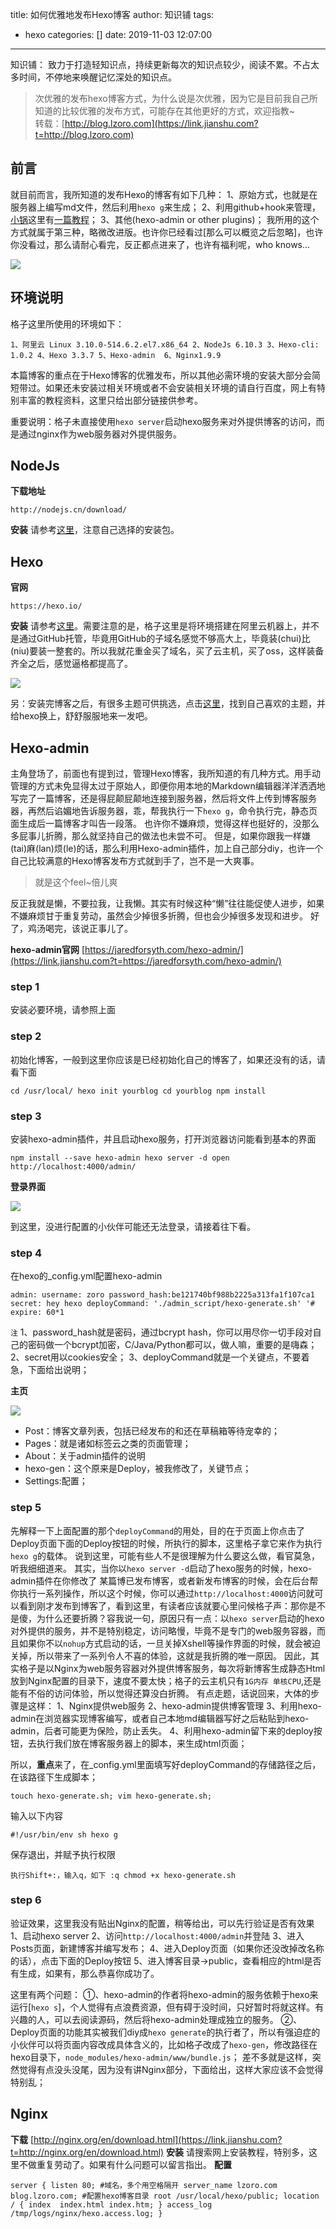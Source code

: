 title: 如何优雅地发布Hexo博客
author: 知识铺
tags:
  - hexo
categories: []
date: 2019-11-03 12:07:00
---
知识铺： 致力于打造轻知识点，持续更新每次的知识点较少，阅读不累。不占太多时间，不停地来唤醒记忆深处的知识点。
> 次优雅的发布hexo博客方式，为什么说是次优雅，因为它是目前我自己所知道的比较优雅的发布方式，可能存在其他更好的方式，欢迎指教~   
> 转载：[http://blog.lzoro.com](https://link.jianshu.com?t=http://blog.lzoro.com)

## 前言

就目前而言，我所知道的发布Hexo的博客有如下几种：
1、原始方式，也就是在服务器上编写md文件，然后利用`hexo g`来生成；
2、利用github+hook来管理，[小锅](https://link.jianshu.com?t=http://www.swiftyper.com/)这里有[一篇教程](https://link.jianshu.com?t=http://www.swiftyper.com/2016/04/17/deploy-hexo-with-git-hook/)；
3、其他(hexo-admin or other plugins)；
我所用的这个方式就属于第三种，略微改进版。也许你已经看过[那么可以概览之后忽略]，也许你没看过，那么请耐心看完，反正都点进来了，也许有福利呢，who knows...

 ![](//upload-images.jianshu.io/upload_images/5548926-52355809250f78c7.jpg?imageMogr2/auto-orient/strip|imageView2/2/w/116/format/webp)

## 环境说明

格子这里所使用的环境如下：

`1、阿里云 Linux 3.10.0-514.6.2.el7.x86_64
2、NodeJs 6.10.3
3、Hexo-cli: 1.0.2
4、Hexo 3.3.7
5、Hexo-admin 
6、Nginx1.9.9` 

本篇博客的重点在于Hexo博客的优雅发布，所以其他必需环境的安装大部分会简短带过。如果还未安装过相关环境或者不会安装相关环境的请自行百度，网上有特别丰富的教程资料，这里只给出部分链接供参考。

重要说明：格子未直接使用`hexo server`启动hexo服务来对外提供博客的访问，而是通过nginx作为web服务器对外提供服务。

## NodeJs

**下载地址**

`http://nodejs.cn/download/` 

**安装**
请参考[这里](https://link.jianshu.com?t=http://www.cnblogs.com/8765h/p/4777746.html)，注意自己选择的安装包。

## Hexo

**官网**

`https://hexo.io/` 

**安装**
请参考[这里](https://link.jianshu.com?t=http://ibruce.info/2013/11/22/hexo-your-blog/)。需要注意的是，格子这里是将环境搭建在阿里云机器上，并不是通过GitHub托管，毕竟用GitHub的子域名感觉不够高大上，毕竟装(chui)比(niu)要装一整套的。所以我就花重金买了域名，买了云主机，买了oss，这样装备齐全之后，感觉逼格都提高了。

 ![](//upload-images.jianshu.io/upload_images/5548926-2ea2b5f9101c0865.jpg?imageMogr2/auto-orient/strip|imageView2/2/w/137/format/webp)

另：安装完博客之后，有很多主题可供挑选，点击[这里](https://link.jianshu.com?t=https://hexo.io/themes/)，找到自己喜欢的主题，并给hexo换上，舒舒服服地来一发吧。
## Hexo-admin

主角登场了，前面也有提到过，管理Hexo博客，我所知道的有几种方式。用手动管理的方式未免显得太过于原始人，即便你用本地的Markdown编辑器洋洋洒洒地写完了一篇博客，还是得屁颠屁颠地连接到服务器，然后将文件上传到博客服务器，再然后谄媚地告诉服务器，乖，帮我执行一下`hexo g`，命令执行完，静态页面生成后一篇博客才叫告一段落。
也许你不嫌麻烦，觉得这样也挺好的，没那么多屁事儿折腾，那么就坚持自己的做法也未尝不可。
但是，如果你跟我一样嫌(tai)麻(lan)烦(le)的话，那么利用Hexo-admin插件，加上自己部分diy，也许一个自己比较满意的Hexo博客发布方式就到手了，岂不是一大爽事。

> 就是这个feel~倍儿爽

反正我就是懒，不要拉我，让我懒。其实有时候这种“懒”往往能促使人进步，如果不嫌麻烦甘于重复劳动，虽然会少掉很多折腾，但也会少掉很多发现和进步。
好了，鸡汤喝完，该说正事儿了。

**hexo-admin官网**
[https://jaredforsyth.com/hexo-admin/](https://link.jianshu.com?t=https://jaredforsyth.com/hexo-admin/)

### step 1

安装必要环境，请参照上面

### step 2

初始化博客，一般到这里你应该是已经初始化自己的博客了，如果还没有的话，请看下面

`cd /usr/local/
hexo init yourblog
cd yourblog
npm install` 
### step 3

安装hexo-admin插件，并且启动hexo服务，打开浏览器访问能看到基本的界面

`npm install --save hexo-admin
hexo server -d
open http://localhost:4000/admin/` 

**登录界面**

 ![](//upload-images.jianshu.io/upload_images/5548926-76381c3b23a04058.png?imageMogr2/auto-orient/strip|imageView2/2/w/1061/format/webp)

到这里，没进行配置的小伙伴可能还无法登录，请接着往下看。
### step 4

在hexo的_config.yml配置hexo-admin

`admin:
   username: zoro
   password_hash:be121740bf988b2225a313fa1f107ca1
   secret: hey hexo
   deployCommand: './admin_script/hexo-generate.sh'
  '# expire: 60*1` 

`注`
1、password_hash就是密码，通过bcrypt hash，你可以用尽你一切手段对自己的密码做一个bcrypt加密，C/Java/Python都可以，做人嘛，重要的是嗨森；
2、secret用以cookies安全；
3、deployCommand就是一个关键点，不要着急，下面给出说明；

**主页**

 ![](//upload-images.jianshu.io/upload_images/5548926-cfba47671e9c6e9e.png?imageMogr2/auto-orient/strip|imageView2/2/w/1200/format/webp)

*   Post：博客文章列表，包括已经发布的和还在草稿箱等待宠幸的；
*   Pages：就是诸如标签云之类的页面管理；
*   About：关于admin插件的说明
*   hexo-gen：这个原来是Deploy，被我修改了，关键节点；
*   Settings:配置；

### step 5

先解释一下上面配置的那个`deployCommand`的用处，目的在于页面上你点击了Deploy页面下面的Deploy按钮的时候，所执行的脚本，这里格子拿它来作为执行`hexo g`的载体。
说到这里，可能有些人不是很理解为什么要这么做，看官莫急，听我细细道来。
其实，当你以`hexo server -d`启动了hexo服务的时候，hexo-admin插件在你修改了 某篇博已发布博客，或者新发布博客的时候，会在后台帮你执行一系列操作，所以这个时候，你可以通过`http://localhost:4000`访问就可以看到刚才发布到博客了，看到这里，有读者应该就要心里问候格子声：那你是不是傻，为什么还要折腾？容我说一句，原因只有一点：以`hexo server`启动的hexo对外提供的服务，并不是特别稳定，访问略慢，毕竟不是专门的web服务容器，而且如果你不以`nohup`方式启动的话，一旦关掉Xshell等操作界面的时候，就会被迫关掉，所以带来了一系列令人不喜的体验，这就是我折腾的唯一原因。
因此，其实格子是以Nginx为web服务容器对外提供博客服务，每次将新博客生成静态Html放到Nginx配置的目录下，速度不要太快；格子的云主机只有`1G内存 单核CPU`,还是能有不俗的访问体验，所以觉得还算没白折腾。
有点走题，话说回来，大体的步骤是这样：
1、Nginx提供web服务
2、hexo-admin提供博客管理
3、利用hexo-admin在浏览器实现博客编写，或者自己本地md编辑器写好之后粘贴到hexo-admin，后者可能更为保险，防止丢失。
4、利用hexo-admin留下来的deploy按钮，去执行我们放在博客服务器上的脚本，来生成html页面；

所以，**重点**来了，在_config.yml里面填写好deployCommand的存储路径之后，在该路径下生成脚本；

`touch hexo-generate.sh;
vim hexo-generate.sh;` 

输入以下内容

`#!/usr/bin/env sh
hexo g` 

保存退出，并赋予执行权限

`执行Shift+:，输入q，如下
:q
chmod +x hexo-generate.sh`    
### step 6

验证效果，这里我没有贴出Nginx的配置，稍等给出，可以先行验证是否有效果
1、启动hexo server
2、访问`http://localhost:4000/admin`并登陆
3、进入Posts页面，新建博客并编写发布；
4、进入Deploy页面（如果你还没改掉改名称的话），点击下面的Deploy按钮
5、进入博客目录->public，查看相应的html是否有生成，如果有，那么恭喜你成功了。

这里有两个问题：
①、hexo-admin的作者将hexo-admin的服务依赖于hexo来运行[`hexo s`]，个人觉得有点浪费资源，但有碍于没时间，只好暂时将就这样。有兴趣的人，可以去阅读源码，然后将hexo-admin处理成独立的服务。
②、Deploy页面的功能其实被我们diy成`hexo generate`的执行者了，所以有强迫症的小伙伴可以将页面内容改成具体含义的，比如格子改成了`hexo-gen`，修改路径在hexo目录下，`node_modules/hexo-admin/www/bundle.js`；
差不多就是这样，突然觉得有点没头没尾，因为没有讲Nginx部分，下面给出，这样大家应该不会觉得特别乱；

## Nginx

**下载**
[http://nginx.org/en/download.html](https://link.jianshu.com?t=http://nginx.org/en/download.html)
**安装**
请搜索网上安装教程，特别多，这里不做重复劳动了。如果有什么问题可以留言指出。
**配置**

 `server {
        listen 80;
        #域名，多个用空格隔开
        server_name lzoro.com blog.lzoro.com;
        #配置hexo博客目录
        root /usr/local/hexo/public;
        location / {
                index  index.html index.htm;
        }
        access_log /tmp/logs/nginx/hexo.access.log;
    }`